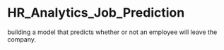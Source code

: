 # HR_Analytics_Job_Prediction
building a model that predicts whether or not an employee will leave the company.
